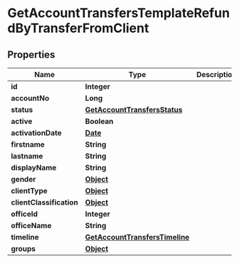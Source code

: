

# GetAccountTransfersTemplateRefundByTransferFromClient

## Properties

Name | Type | Description | Notes
------------ | ------------- | ------------- | -------------
**id** | **Integer** |  |  [optional]
**accountNo** | **Long** |  |  [optional]
**status** | [**GetAccountTransfersStatus**](GetAccountTransfersStatus.md) |  |  [optional]
**active** | **Boolean** |  |  [optional]
**activationDate** | [**Date**](Date.md) |  |  [optional]
**firstname** | **String** |  |  [optional]
**lastname** | **String** |  |  [optional]
**displayName** | **String** |  |  [optional]
**gender** | [**Object**](.md) |  |  [optional]
**clientType** | [**Object**](.md) |  |  [optional]
**clientClassification** | [**Object**](.md) |  |  [optional]
**officeId** | **Integer** |  |  [optional]
**officeName** | **String** |  |  [optional]
**timeline** | [**GetAccountTransfersTimeline**](GetAccountTransfersTimeline.md) |  |  [optional]
**groups** | [**Object**](.md) |  |  [optional]



